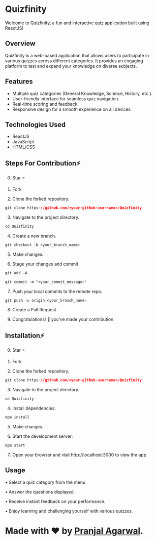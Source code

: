 # Quizfinity


Welcome to Quizfinity, a fun and interactive quiz application built using ReactJS!


## Overview

Quizfinity is a web-based application that allows users to participate in various quizzes across different categories. It provides an engaging platform to test and expand your knowledge on diverse subjects.


## Features

- Multiple quiz categories (General Knowledge, Science, History, etc.).
- User-friendly interface for seamless quiz navigation.
- Real-time scoring and feedback.
- Responsive design for a smooth experience on all devices.


## Technologies Used

- ReactJS
- JavaScript
- HTML/CSS


## Steps For Contribution⚡

0. Star ⭐

1. Fork

2. Clone the forked repository.

```css
git clone https://github.com/<your-github-username>/Quizfinity
```

3. Navigate to the project directory.

```py
cd Quizfinity
```

4. Create a new branch.

```css
git checkout -b <your_branch_name>
```

5. Make changes.

6. Stage your changes and commit

```css
git add -A

git commit -m "<your_commit_message>"
```

7. Push your local commits to the remote repo.

```css
git push -u origin <your_branch_name>
```

8. Create a Pull Request.

9. Congratulations! 🎉 you've made your contribution.



## Installation⚡

0. Star ⭐

1. Fork

2. Clone the forked repository.

```css
git clone https://github.com/<your-github-username>/Quizfinity
```

3. Navigate to the project directory.

```py
cd Quizfinity
```

4. Install dependencies:

```css
npm install
```

5. Make changes.

6. Start the development server:

```css
npm start
```

7. Open your browser and visit http://localhost:3000 to view the app.


## Usage

• Select a quiz category from the menu.

• Answer the questions displayed.

• Receive instant feedback on your performance.

• Enjoy learning and challenging yourself with various quizzes. 


# Made with ❤ by [Pranjal Agarwal](https://github.com/Pranjal360Agarwal).